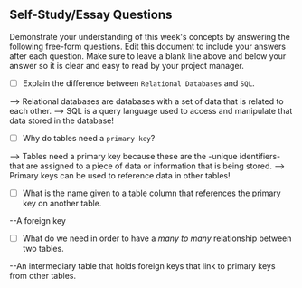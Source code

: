 ## Self-Study/Essay Questions

Demonstrate your understanding of this week's concepts by answering the following free-form questions. Edit this document to include your answers after each question. Make sure to leave a blank line above and below your answer so it is clear and easy to read by your project manager.

- [ ] Explain the difference between `Relational Databases` and `SQL`.

--> Relational databases are databases with a set of data that is related to each other. 
--> SQL is a query language used to access and manipulate that data stored in the database!


- [ ] Why do tables need a `primary key`?

--> Tables need a primary key because these are the -unique identifiers- that are assigned to a piece of data or information that is being stored. 
--> Primary keys can be used to reference data in other tables!


- [ ] What is the name given to a table column that references the primary key on another table.

--A foreign key

- [ ] What do we need in order to have a _many to many_ relationship between two tables.

--An intermediary table that holds foreign keys that link to primary keys from
other tables.